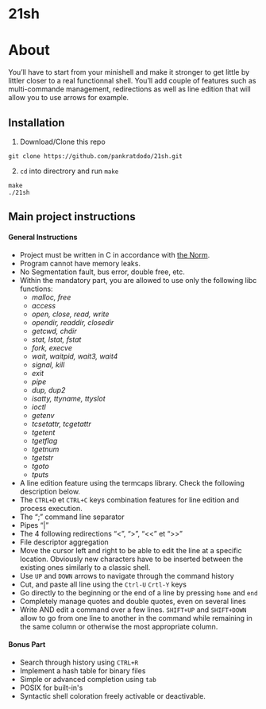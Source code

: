 # 21sh

# About
You’ll have to start from your minishell and make it stronger to get little by littler closer to a real functionnal shell. You’ll add couple of features such as multi-commande management, redirections as well as line edition that will allow you to use arrows for example.

## Installation
1. Download/Clone this repo
```
git clone https://github.com/pankratdodo/21sh.git
```
2. `cd` into directrory and run `make`
```
make
./21sh
```

## Main project instructions
#### General Instructions
- Project must be written in C in accordance with [the Norm](https://github.com/R4meau/minishell/blob/master/norme.en.pdf).
- Program cannot have memory leaks.
- No Segmentation fault, bus error, double free, etc.
- Within the mandatory part, you are allowed to use only the following libc functions:
    - *malloc, free*
    - *access*
    - *open, close, read, write*
    - *opendir, readdir, closedir*
    - *getcwd, chdir*
    - *stat, lstat, fstat*
    - *fork, execve*
    - *wait, waitpid, wait3, wait4*
    - *signal, kill*
    - *exit*
    - *pipe*
    - *dup, dup2*
    - *isatty, ttyname, ttyslot*
    - *ioctl*
    - *getenv*
    - *tcsetattr, tcgetattr*
    - *tgetent*
    - *tgetflag*
    - *tgetnum*
    - *tgetstr*
    - *tgoto*
    - *tputs*
- A line edition feature using the termcaps library. Check the following description below.
- The `CTRL+D` et `CTRL+C` keys combination features for line edition and process execution.
- The “;” command line separator
- Pipes “|”
- The 4 following redirections “<”, “>”, “<<” et “>>”
- File descriptor aggregation
- Move the cursor left and right to be able to edit the line at a specific location. Obviously new characters have to be inserted between the existing ones similarly to a classic shell.
- Use `UP` and `DOWN` arrows to navigate through the command history
- Cut, and paste all line using the `Ctrl-U` `Crtl-Y` keys
- Go directly to the beginning or the end of a line by pressing `home` and `end`
- Completely manage quotes and double quotes, even on several lines
- Write AND edit a command over a few lines. `SHIFT+UP` and `SHIFT+DOWN` allow to go from one line to another in the command while remaining in the same column or otherwise the most appropriate column.

#### Bonus Part

- Search through history using `CTRL+R`
- Implement a hash table for binary files
- Simple or advanced completion using `tab`
- POSIX for built-in's
- Syntactic shell coloration freely activable or deactivable.

